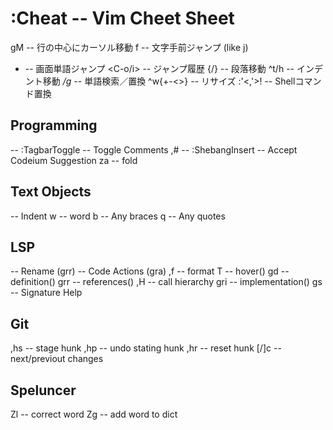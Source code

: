 :Cheat -- Vim Cheet Sheet
==========================
gM -- 行の中心にカーソル移動
f -- 文字手前ジャンプ (like j)
- -- 画面単語ジャンプ
<C-o/i> -- ジャンプ履歴
{/} -- 段落移動
^t/h -- インデント移動
*/g* -- 単語検索／置換
^w{+-<>} -- リサイズ
:'<,'>! -- Shellコマンド置換

## Programming
<F8> -- :TagbarToggle
<C-k> -- Toggle Comments
,# -- :ShebangInsert
<C-down> -- Accept Codeium Suggestion
za  -- fold

## Text Objects
<Tab> -- Indent
w -- word
b -- Any braces
q -- Any quotes

## LSP
<F2> -- Rename (grr)
<F4> -- Code Actions (gra)
,f -- format
T  -- hover()
gd -- definition()
grr -- references()
,H -- call hierarchy
gri -- implementation()
gs -- Signature Help

## Git
,hs -- stage hunk
,hp -- undo stating hunk
,hr -- reset hunk
[/]c -- next/previout changes

## Speluncer
Zl -- correct word
Zg -- add word to dict
